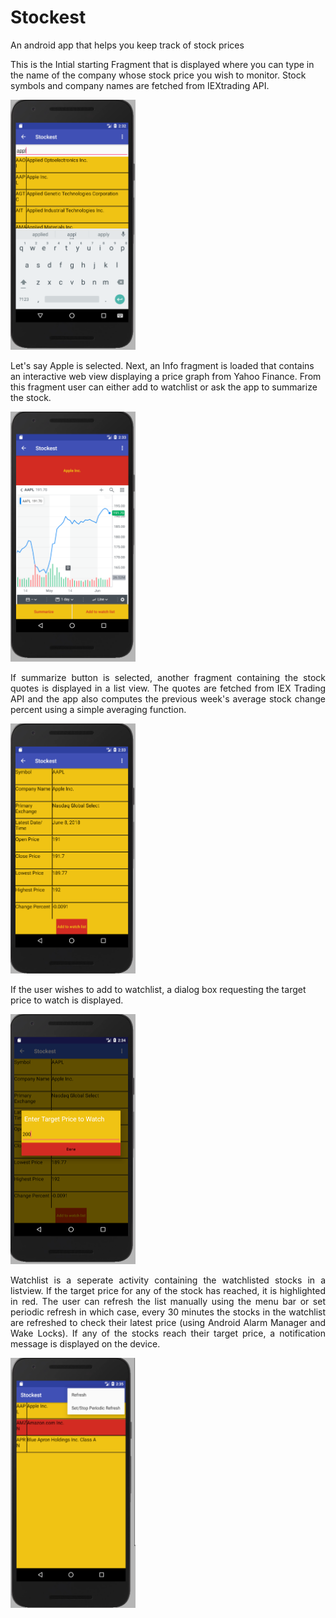 # Stockest
An android app that helps you keep track of stock prices





This is the Intial starting Fragment that is displayed where you can type in the name of the company whose stock price you wish to monitor. Stock symbols and company names are fetched from IEXtrading API.

<img src="https://github.com/KiranBaktha/Stockest/blob/master/Screenshots/Start_Fragment.PNG" width="200" height="400">

Let's say Apple is selected. Next, an Info fragment is loaded that contains an interactive web view displaying a price graph from Yahoo Finance. From this fragment user can either add to watchlist or ask the app to summarize the stock.

<img src="https://github.com/KiranBaktha/Stockest/blob/master/Screenshots/Stock_Info_Fragment.PNG" width="200" height="400">

<p align="justify">
If summarize button is selected, another fragment containing the stock quotes is displayed in a list view. The quotes are fetched from IEX Trading API and the app also computes the previous week's average stock change percent using a simple averaging function.
</p>

<img src="https://github.com/KiranBaktha/Stockest/blob/master/Screenshots/Summarize_Fragment.PNG" width="200" height="400">

If the user wishes to add to watchlist, a dialog box requesting the target price to watch is displayed.


<img src="https://github.com/KiranBaktha/Stockest/blob/master/Screenshots/Setting_Target.PNG" width="200" height="400">

<p align="justify">
Watchlist is a seperate activity containing the watchlisted stocks in a listview. If the target price for any of the stock has reached, it is highlighted in red. The user can refresh the list manually using the menu bar or set periodic refresh in which case, every 30 minutes the stocks in the watchlist are refreshed to check their latest price (using Android Alarm Manager and Wake Locks). If any of the stocks reach their target price, a notification message is displayed on the device. 
</p>

<img src="https://github.com/KiranBaktha/Stockest/blob/master/Screenshots/Watch_List.PNG" width="200" height="400">



